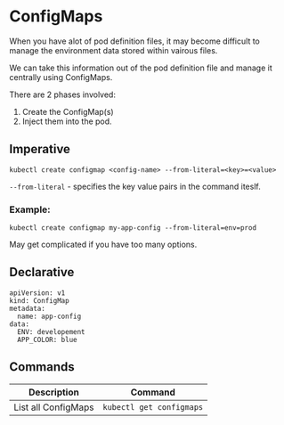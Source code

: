 # ConfigMaps

When you have alot of pod definition files, it may become difficult to manage the environment data stored within vairous files. 

We can take this information out of the pod definition file and manage it centrally using ConfigMaps.

There are 2 phases involved:

1. Create the ConfigMap(s)
2. Inject them into the pod. 

## Imperative
`kubectl create configmap <config-name> --from-literal=<key>=<value>`

`--from-literal` - specifies the key value pairs in the command iteslf. 


### Example: 

`kubectl create configmap my-app-config --from-literal=env=prod`

May get complicated if you have too many options. 
## Declarative

```
apiVersion: v1
kind: ConfigMap
metadata:
  name: app-config
data:
  ENV: developement
  APP_COLOR: blue
```

## Commands

| Description | Command |
| --- | ----------- |
| List all ConfigMaps | `kubectl get configmaps`|

